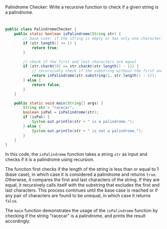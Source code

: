 #
Palindrome Checker: Write a recursive function to check if a given string is a palindrome.
#

```java
public class PalindromeChecker {
    public static boolean isPalindrome(String str) {
        // base case: if the string is empty or has only one character, it is a palindrome
        if (str.length() <= 1) {
            return true;
        }
        
        // check if the first and last characters are equal
        if (str.charAt(0) == str.charAt(str.length() - 1)) {
            // recursively check if the substring without the first and last characters is a palindrome
            return isPalindrome(str.substring(1, str.length() - 1));
        } else {
            return false;
        }
    }

    public static void main(String[] args) {
        String str = "racecar";
        boolean isPal = isPalindrome(str);
        if (isPal) {
            System.out.println(str + " is a palindrome.");
        } else {
            System.out.println(str + " is not a palindrome.");
        }
    }
}
```

In this code, the `isPalindrome` function takes a string `str` as input and checks if it is a palindrome using recursion.

The function first checks if the length of the string is less than or equal to 1 (base case), in which case it is considered a palindrome and returns `true`. Otherwise, it compares the first and last characters of the string. If they are equal, it recursively calls itself with the substring that excludes the first and last characters. This process continues until the base case is reached or if any pair of characters are found to be unequal, in which case it returns `false`.

The `main` function demonstrates the usage of the `isPalindrome` function by checking if the string "racecar" is a palindrome, and prints the result accordingly.
